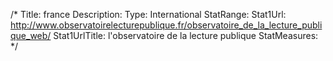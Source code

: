 /*
Title: france
Description: 
Type: International
StatRange: 
Stat1Url: http://www.observatoirelecturepublique.fr/observatoire_de_la_lecture_publique_web/
Stat1UrlTitle: l'observatoire de la lecture publique
StatMeasures:
*/